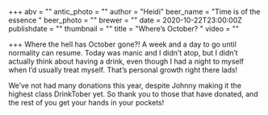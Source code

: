 +++
abv = ""
antic_photo = ""
author = "Heidi"
beer_name = "Time is of the essence "
beer_photo = ""
brewer = ""
date = 2020-10-22T23:00:00Z
publishdate = ""
thumbnail = ""
title = "Where’s October? "
video = ""

+++
Where the hell has October gone?! A week and a day to go until normality can resume. Today was manic and I didn’t atop, but I didn’t actually think about having a drink, even though I had a night to myself when I’d usually treat myself. That’s personal growth right there lads! 

We’ve not had many donations this year, despite Johnny making it the highest class DrinkTober yet. So thank you to those that have donated, and the rest of you get your hands in your pockets! 